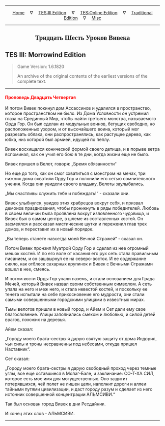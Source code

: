 
---

<!-- Jekyll Page Links -->

<center>
<a href="../../../../index.html">Home</a>
&emsp;&nabla;&emsp;
<a href="../../../index-tes3.html">TES:III Edition</a>
&emsp;&nabla;&emsp;
<a href="../../../index-teso.html">TES:Online Edition</a>
&emsp;&nabla;&emsp;
<a href="../../../index-traditional.html">Traditional Edition</a>
&emsp;&nabla;&emsp;
<a href="../../../index-misc.html">Misc</a>
</center>

<!-- Markdown Body Below: -->

---

<center>
<h2><span style="font-family:Georgia">Тридцать Шесть Уроков Вивека</span></h2>
</center>

## TES III: Morrowind Edition

> Game Version: 1.6.1820
>
> An archive of the original contents of the earliest versions of the complete text.

---

#### <span style="color:red">Проповедь Двадцать Четвертая</span>

И потом Вивек покинул дом Ассассинов и удалился в пространство, которое пространством не было. Из Дома Условности он устремил глаза на Срединный Мир, чтобы найти третьего монстра, называемого Орда Гор. Он был сделан из модульных воинов, бегущих свободно, но расположенных узором, и от высочайшего воина, который мог разрезать облака, они распространялись, как растущее дерево, как юбка, низ которой был армией, идущей по пеплу.

Вивек восхищался конической формой своего детища, и в порыве ветра вспоминал, как он учил его бою в те дни, когда жизни еще не было.

Вивек пришел в Велот, говоря: „Бремя обязанности“

Но еще до того, как он смог схватиться с монстром на мечах, три нижних дома схватили Орду Гор и полонили его сетью сомнительного учения. Когда они увидели своего владыку, Велоты заулыбались.

„Мы счастливы служить тебе и побеждать!“ - сказали они.

Вивек улыбнулся, увидев этих храбрецов вокруг себя, и призвал демонов празднования, чтобы проникнуть в ряды победителей. Любовь в своем величии была проявлена вокруг изловленного чудовища, и Вивек был в самом центре, в шлеме из составленных костей. Он засмеялся и рассказал мистические шутки и переженил глав трех домов, и переставил их в новый порядок.

„Вы теперь станете навсегда моей Вечной Стражей“ - сказал он.

Потом Вивек пронзил Муатрой Орду Гор и сделал из нее огромный мешок костей. И по его воле от касания его рук сеть стала правильным писанием, и он зашвырнул ее на северо-восток. И ее содержание сияло, как отблеск сахарных крупинок и Вивек с Вечными Стражами вошел в нее, смеясь.

И потом кости Орды Гор упали наземь, и стали основанием для Града Мечей, который Вивек назвал своим собственным символом. А сеть упала на него и меж него, и стала невестой костей, и поскольку ее тенета испытали на себе прикосновение его мудрости, они стали самыми совершенными городскими улицами в известных мирах.

Тьмы велотов пришли в новый город, и Айем и Сет дали ему свое благословение. Улицы заполнились смехом и любовью, и силой детей врагов, похожих на деревья.

Айем сказал:

„Городу моего брата-сестры я дарую святую защиту от дома Индорил, чьи силы и троны несравненны под небесами, откуда пришел Наставник“.

Сет сказал:

„Городу моего брата-сестры я дарую свободный проход через темные углы, все еще оставшиеся в Молаг-Бале, и заклинание: СО-Т-ХА СИЛ, которое есть мое имя для могущественных. Оно защитит потерявшихся, чей полет не лишен цели, наполнит дороги и аллеи тайными путями цивилизации, и даст городу разум и сделает из него источник совершенной концентрации АЛЬМСИВИ.“

Так был основан город Вивек в дни Ресдайнии.

И конец этих слов - АЛЬМСИВИ.

---
